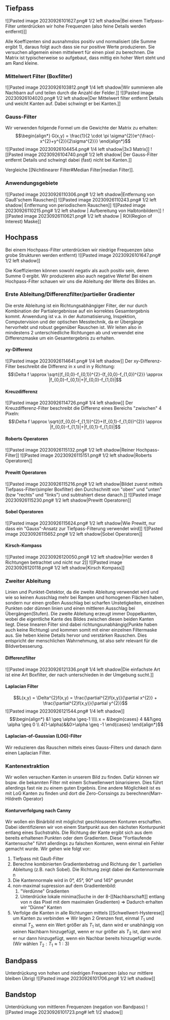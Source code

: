 ## Tiefpass
![[Pasted image 20230926101627.png# 1/2 left shadow|Bei einem Tiefpass-Filter unterdrücken wir hohe Frequenzen (also feine Details werden entfernt)]]

Alle Koeffizenten sind ausnahmslos positiv und normalisiert (die Summe ergibt 1), daraus folgt auch dass sie nur positive Werte produzieren.
Sie versuchen allgemein einen mittelwert für einen pixel zu berechnen.
Die Matrix ist typischerweise so aufgebaut, dass mittig ein hoher Wert steht und am Rand kleine.
### Mittelwert Filter (Boxfilter)

![[Pasted image 20230926103812.png# 1/4 left shadow|Wir summieren alle Nachbarn auf und teilen durch die Anzahl der Felder.]]
![[Pasted image 20230926104020.png# 1/2 left shadow|Der Mittelwert filter entfernt Details und weicht Kanten auf. Dabei schwingt er bei Kanten.]]
### Gauss-Filter
Wir verwenden folgende Formel um die Gewichte der Matrix zu erhalten:
$$\begin{align*}
G(x,y) = \frac{1}{2 \cdot \pi \sigma^{2}}e^{\frac{-x^{2}+y^{2}}{2\sigma^{2}}}
\end{align*}$$
![[Pasted image 20230926104454.png# 1/4 left shadow|3x3 Matrix]]
![[Pasted image 20230926104740.png# 1/2 left shadow| Der Gauss-Filter entfernt Details und schwingt dabei (fast) nicht bei Kanten.]]

Vergleiche [[Nichtlinearer Filter#Median Filter|median Filter]].
### Anwendungsgebiete
 ![[Pasted image 20230926110306.png# 1/2 left shadow|Entfernung von Gauß'schem Rauschen]] 
![[Pasted image 20230926110243.png# 1/2 left shadow| Entfernung von periodischem Rauschen]]
![[Pasted image 20230926110215.png# 1/2 left shadow | Aufbereitung von Halbtonbildern]]
![[Pasted image 20230926110621.png# 1/2 left shadow | ROI(Region of Interest) Maske]]                                                     
## Hochpass
Bei einem Hochpass-Filter unterdrücken wir niedrige Frequenzen (also grobe Strukturen werden entfernt)
![[Pasted image 20230926101647.png# 1/2 left shadow]]

Die Koeffizienten können sowohl negativ als auch positiv sein, deren Summe 0 ergibt. Wir produzieren also auch negative Werte!
Bei einem Hochpass-Filter schauen wir uns die Ableitung der Werte des Bildes an.
### Erste Ableitung/Differenzfilter/partieller Gradienter
Die erste Ableitung ist ein Richtungsabhängiger Filter, der nur durch Kombination der Partialergebnisse auf ein korrektes Gesamtergebnis kommt. Anwendung ist v.a. in der Automatisierung, Inspektion, Computervision und der optischen Messtechnik, da er Übergänge hervorhebt und robust gegenüber Rauschen ist.
Wir leiten also in mindestens 2 unterschiedliche Richtungen ab und verwendet eine Differenzmaske um ein Gesamtergebnis zu erhalten.
#### xy-Differenz
![[Pasted image 20230926114641.png# 1/4 left shadow]]
Der xy-Differenz-Filter beschreibt die Differenz in x und in y Richtung:
$$\Delta f \approx \sqrt{(f_{0,0}-f_{0,1})^{2}-(f_{0,0}-f_{1,0})^{2}} \approx |f_{0,0}-f_{0,1}|+|f_{0,0}-f_{1,0}|$$
#### Kreuzdifferenz
![[Pasted image 20230926114726.png# 1/4 left shadow]]
Der Kreuzdifferenz-Filter beschreibt die Differenz eines Bereichs "zwischen" 4 Pixeln:
$$\Delta f \approx \sqrt{(f_{0,0}-f_{1,1})^{2}+(f_{0,1}-f_{1,0})^{2}} \approx |f_{0,0}-f_{1,1}|+|f_{0,1}-f_{1,0}|$$
#### Roberts Operatoren
![[Pasted image 20230926115132.png# 1/2 left shadow|Reiner Hochpass-Filter]]
![[Pasted image 20230926115151.png# 1/2 left shadow|Roberts Operatoren]]
#### Prewitt Operatoren
![[Pasted image 20230926115216.png# 1/2 left shadow|Bildet zuerst mittels Tiefpass-Filter(simpler Boxfilter) den Durchschnitt von "oben" und "unten" (bzw "rechts" und "links") und subtrahiert diese danach.]]
![[Pasted image 20230926115230.png# 1/2 left shadow|Prewitt Operatoren]]
#### Sobel Operatoren
![[Pasted image 20230926115624.png# 1/2 left shadow|Wie Prewitt, nur dass ein "Gauss"-Ansatz zur Tiefpass-Filterung verwendet wird]]
![[Pasted image 20230926115652.png# 1/2 left shadow|Sobel Operatoren]]
#### Kirsch-Kompass
![[Pasted image 20230926120050.png# 1/2 left shadow|Hier werden 8 Richtungen betrachtet und nicht nur 2]]
![[Pasted image 20230926120118.png# 1/2 left shadow|Kirsch Kompass]]
### Zweiter Ableitung
Linien und Punktet-Detektor, da die zweite Ableitung verwendet wird und wie so keinen Ausschlag mehr bei Rampen und homogenen Flächen haben, sondern nur einen großen Ausschlag bei scharfen Unstetigkeiten, einzelnen Punkten oder dünnen linien und einen mittleren Ausschlag bei Übergängen(Stufen).
Die zweite Ableitung erzeugt immer Doppelkanten, wobei die eigentliche Kante des Bildes zwischen diesen beiden Kanten liegt.
Diese linearen Filter sind dabei richtungsunabhängig(Punkte haben auch keine Richtung) und kommen somit mit einer einzelnen Filtermaske aus. Sie heben kleine Details hervor und verstärken Rauschen. Dies entspricht der menschlichen Wahrnehmung, ist also sehr relevant für die Bildverbesserung.
#### Differenzfilter
![[Pasted image 20230926121336.png# 1/4 left shadow|Die einfachste Art ist eine Art Boxfilter, der nach unterschieden in der Umgebung sucht.]]

#### Laplacian Filter
$$L(x,y) = \Delta^{2}f(x,y) = \frac{\partial^{2}f(x,y)}{\partial x^{2}} + \frac{\partial^{2}f(x,y)}{\partial y^{2}}$$
![[Pasted image 20230926121544.png# 1/4 left shadow]]$$\begin{align*}
&1 \geq \alpha \geq-1 \\\\
x = &\begin{cases}
4 &&1\geq \alpha \geq 0 \\
4(1-\alpha)&&0>\alpha \geq -1
\end{cases}
\end{align*}$$
#### Laplacian-of-Gaussian (LOG)-Filter
Wir reduzieren das Rauschen mittels eines Gauss-Filters und danach dann einen Laplacian Filter.

### Kantenextraktion
Wir wollen versuchen Kanten in unserem Bild zu finden. Dafür können wir bspw. die bekannten Filter mit einem Schwellenwert binarisieren. Dies führt allerdings fast nie zu einem guten Ergebnis. Eine andere Möglichkeit ist es mit LoG Kanten zu finden und dort die Zero-Corssings zu berechnen(Marr-Hildreth Operator) 
#### Konturverfolgung nach Canny
Wir wollen ein Binärbild mit möglichst geschlossenen Konturen erschaffen.
Dabei identifizieren wir von einem Startpunkt aus den nächsten Konturpunkt entlang eines Suchstrahls. Die Richtung der Kante ergibt sich aus dem bereits erhaltenen Punkten oder dem Gradienten. Diese "Fortlaufende Kantensuche" führt allerdings zu falschen Konturen, wenn einmal ein Fehler gemacht wurde.
Wir gehen wie folgt vor:
1. Tiefpass mit Gauß-Filter
2. Berechne kombinierten Gradientenbetrag und Richtung der 1. partiellen Ableitung (z.B. nach Sobel). Die Richtung zeigt dabei dei Kantennormale n
3. Die Kantennormale wird in 0°, 45°, 90° und 145° gerundet
4. non-maximal supression auf dem Gradientenbild:
	1. "Verdünne" Gradienten
	2. Unterdrücke lokale minima(Suche in der 8-[[Nachbarschaft]] entlang von n das Pixel mit dem maximalen Gradienten) => Dadurch erhalten wir "Dünne" Kanten
5. Verfolge die Kanten in alle Richtungen mittels [[Schwellwert-Hysterese]] um Kanten zu verbinden => Wir legen 2 Grenzen fest, einmal $T_{1}$ und einmal $T_{2}$, wenn ein Wert größer als $T_{1}$ ist, dann wird er unabhängig von seinen Nachbarn hinzugefügt, wenn er nur größer als $T_{2}$ ist, dann wird er nur dann hinzugefügt, wenn ein Nachbar bereits hinzugefügt wurde. (Wir wählen $T_{2}:T_{1} \approx 1:3$)
## Bandpass
Unterdrückung von hohen und niedrigen Frequenzen (also nur mittlere bleiben Übrig)
![[Pasted image 20230926101706.png# 1/2 left shadow]]

## Bandstop
Unterdrückung von mittleren Frequenzen (negation von Bandpass)
![[Pasted image 20230926101723.png# left 1/2 shadow]]
